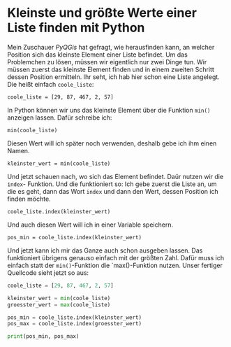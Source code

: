 # Kleinste und größte Werte einer Liste finden mit Python

Mein Zuschauer *PyQGis* hat gefragt, wie herausfinden kann, an welcher Position sich das kleinste Element einer Liste befindet. Um das Problemchen zu lösen, müssen wir eigentlich nur zwei Dinge tun. Wir müssen zuerst das kleinste Element finden und in einem zweiten Schritt dessen Position ermitteln. 
Ihr seht, ich hab hier schon eine Liste angelegt. Die heißt einfach `coole_liste`:

`coole_liste = [29, 87, 467, 2, 57]` 

In Python können wir uns das kleinste Element über die Funktion `min()` anzeigen lassen. Dafür schreibe ich:

`min(coole_liste)`

Diesen Wert will ich später noch verwenden, deshalb gebe ich ihm einen Namen. 

`kleinster_wert = min(coole_liste)`

Und jetzt schauen nach, wo sich das Element befindet. Daür nutzen wir die `index`- Funktion. Und die funktioniert so: Ich gebe zuerst die Liste an, um die es geht, dann das Wort `index` und dann den Wert, dessen Position ich finden möchte.

`coole_liste.index(kleinster_wert)`

Und auch diesen Wert will ich in einer Variable speichern.

`pos_min = coole_liste.index(kleinster_wert)`

Und jetzt kann ich mir das Ganze auch schon ausgeben lassen. Das funktioniert übrigens genauso einfach mit der größten Zahl. Dafür muss ich einfach statt der `min()`-Funktion die `max()-Funktion nutzen. Unser fertiger Quellcode sieht jetzt so aus:

```python
coole_liste = [29, 87, 467, 2, 57]

kleinster_wert = min(coole_liste)
groesster_wert = max(coole_liste)

pos_min = coole_liste.index(kleinster_wert)
pos_max = coole_liste.index(groesster_wert)

print(pos_min, pos_max)

```

